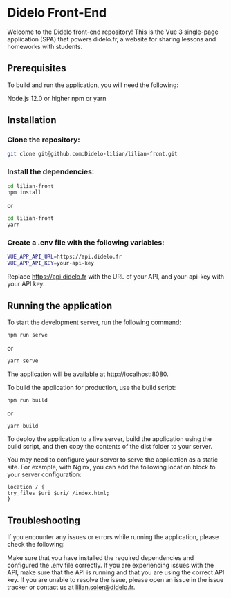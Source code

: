 # Didelo Front-End
Welcome to the Didelo front-end repository! This is the Vue 3 single-page application (SPA) that powers didelo.fr, a website for sharing lessons and homeworks with students.

## Prerequisites
To build and run the application, you will need the following:

Node.js 12.0 or higher
npm or yarn
## Installation
### Clone the repository:
```bash
git clone git@github.com:Didelo-lilian/lilian-front.git
```
### Install the dependencies:
```bash
cd lilian-front
npm install
```
or
```bash
cd lilian-front
yarn
```

### Create a .env file with the following variables:

```bash
VUE_APP_API_URL=https://api.didelo.fr
VUE_APP_API_KEY=your-api-key
```
Replace https://api.didelo.fr with the URL of your API, and your-api-key with your API key.

## Running the application
To start the development server, run the following command:

```bash
npm run serve
```
or
```bash
yarn serve
```
The application will be available at http://localhost:8080.

To build the application for production, use the build script:

```bash
npm run build
```
or

```bash
yarn build
```

To deploy the application to a live server, build the application using the build script, and then copy the contents of the dist folder to your server.

You may need to configure your server to serve the application as a static site. For example, with Nginx, you can add the following location block to your server configuration:

```nginx
location / {
try_files $uri $uri/ /index.html;
}
```

## Troubleshooting
If you encounter any issues or errors while running the application, please check the following:

Make sure that you have installed the required dependencies and configured the .env file correctly.
If you are experiencing issues with the API, make sure that the API is running and that you are using the correct API key.
If you are unable to resolve the issue, please open an issue in the issue tracker or contact us at <a href="mailto:lilian.soler@didelo.fr">lilian.soler@didelo.fr</a>.

